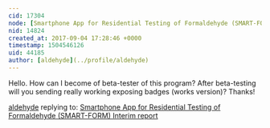 ```yaml
---
cid: 17304
node: [Smartphone App for Residential Testing of Formaldehyde (SMART-FORM) Interim report ](../notes/nshapiro/09-04-2017/smartphone-app-for-residential-testing-of-formaldehyde-smart-form-interim-report)
nid: 14824
created_at: 2017-09-04 17:28:46 +0000
timestamp: 1504546126
uid: 44185
author: [aldehyde](../profile/aldehyde)
---
```


Hello.
How can I become of beta-tester of this program? 
After beta-testing will you sending really working exposing badges (works version)?
Thanks!

[aldehyde](../profile/aldehyde) replying to: [Smartphone App for Residential Testing of Formaldehyde (SMART-FORM) Interim report ](../notes/nshapiro/09-04-2017/smartphone-app-for-residential-testing-of-formaldehyde-smart-form-interim-report)

